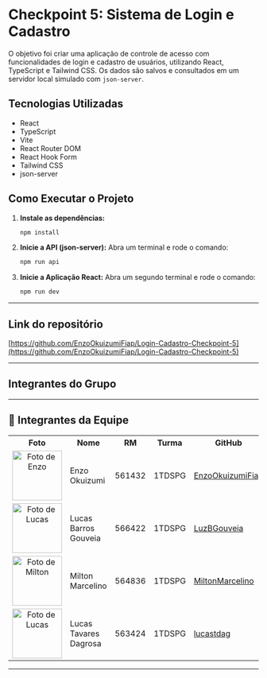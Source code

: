 # Checkpoint 5: Sistema de Login e Cadastro

O objetivo foi criar uma aplicação de controle de acesso com funcionalidades de login e cadastro de usuários, utilizando React, TypeScript e Tailwind CSS. Os dados são salvos e consultados em um servidor local simulado com `json-server`.

## Tecnologias Utilizadas

* React
* TypeScript
* Vite
* React Router DOM
* React Hook Form
* Tailwind CSS
* json-server

## Como Executar o Projeto

1.  **Instale as dependências:**
    ```bash
    npm install
    ```

2.  **Inicie a API (json-server):**
    Abra um terminal e rode o comando:
    ```bash
    npm run api
    ```

3.  **Inicie a Aplicação React:**
    Abra um segundo terminal e rode o comando:
    ```bash
    npm run dev
    ```

---

## Link do repositório

[https://github.com/EnzoOkuizumiFiap/Login-Cadastro-Checkpoint-5](https://github.com/EnzoOkuizumiFiap/Login-Cadastro-Checkpoint-5)

---


## Integrantes do Grupo

---

## 👥 Integrantes da Equipe

<table>
  <tr>
    <th>Foto</th>
    <th>Nome</th>
    <th>RM</th>
    <th>Turma</th>
    <th>GitHub</th>
    <th>LinkedIn</th>
  </tr>
  <tr>
    <td align="center">
      <img src="https://media.licdn.com/dms/image/v2/D4D35AQFKHj6OP6ojuQ/profile-framedphoto-shrink_400_400/B4DZmbyVH2H0Ac-/0/1759255286566?e=1760284800&v=beta&t=yaKk_-3f38ml0jZdL-_4hnsD_1n_f-_RmaPQPe6FAqA" width="100px" alt="Foto de Enzo"/>
    </td>
    <td>Enzo Okuizumi</td>
    <td>561432</td>
    <td>1TDSPG</td>
    <td><a href="https://github.com/EnzoOkuizumiFiap">EnzoOkuizumiFiap</a></td>
    <td><a href="https://www.linkedin.com/in/enzo-okuizumi-b60292256/">Enzo Okuizumi</a></td>
  </tr>
  <tr>
    <td align="center">
      <img src="https://media.licdn.com/dms/image/v2/D4D03AQH4NqKaHUROQA/profile-displayphoto-scale_400_400/B4DZfr7Uq5HMAg-/0/1752009887264?e=1762387200&v=beta&t=E4KkpHdLQC9RvJu1t5Xf8UF1eNfZDWxLQfsD-Vn99ok" width="100px" alt="Foto de Lucas"/>
    </td>
    <td>Lucas Barros Gouveia</td>
    <td>566422</td>
    <td>1TDSPG</td>
    <td><a href="https://github.com/LuzBGouveia">LuzBGouveia</a></td>
    <td><a href="https://www.linkedin.com/in/lucas-barros-gouveia-09b147355/">Lucas Barros Gouveia</a></td>
  </tr>
  <tr>
    <td align="center">
      <img src="https://media.licdn.com/dms/image/v2/D4E03AQEhr-QqpHn9pA/profile-displayphoto-shrink_400_400/B4EZbPMRsKHMAg-/0/1747232824496?e=1762387200&v=beta&t=JbAwMY3u8mKes-Jc3U_k54TzEPG74YAIJ6_qoNLGiR8" width="100px" alt="Foto de Milton"/>
    </td>
    <td>Milton Marcelino</td>
    <td>564836</td>
    <td>1TDSPG</td>
    <td><a href="https://github.com/MiltonMarcelino">MiltonMarcelino</a></td>
    <td><a href="http://linkedin.com/in/milton-marcelino-250298142">Milton Marcelino</a></td>
  </tr>
  <tr>
    <td align="center">
      <img src="https://media.licdn.com/dms/image/v2/D4D35AQFBpGJmyle4Lw/profile-framedphoto-shrink_400_400/B4DZdDEpOkHMAo-/0/1749176980706?e=1760284800&v=beta&t=YDpwKxKMU_VDS11k-BnUq7D2-cOptrMJ7jvSkKMGS6o" width="100px" alt="Foto de Lucas"/>
    </td>
    <td>Lucas Tavares Dagrosa</td>
    <td>563424</td>
    <td>1TDSPG</td>
    <td><a href="https://github.com/lucastdag">lucastdag</a></td>
    <td><a href="https://www.linkedin.com/in/lucastdagrosa/">Lucas Tavares Dagrosa</a></td>
  </tr>
</table>

---
